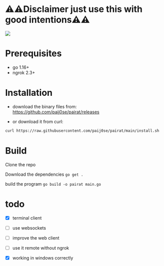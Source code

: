 

<h1>⚠️⚠️Disclaimer just use this with good intentions⚠️⚠️</h1>

<img src="https://mamalinda.tk/monda/sisa.png">

<h1>Prerequisites</h1>

- go 1.16+
- ngrok 2.3+

<h1>Installation</h1>

- download the binary files from: https://github.com/paij0se/pairat/releases

- or download it from curl:

```bash
curl https://raw.githubusercontent.com/paij0se/pairat/main/install.sh | bash
```

<h1>Build</h1>

Clone the repo

Download the dependencies ```go get .```

build the program  ```go build -o pairat main.go```

<h1>todo</h1>

- [x] terminal client
- [ ] use websockets
- [ ] improve the web client
- [ ] use it remote without ngrok
- [x] working in windows correctly


